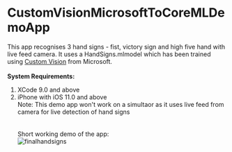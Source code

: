 # CustomVisionMicrosoftToCoreMLDemoApp
This app recognises 3 hand signs - fist, victory sign and high five hand with live feed camera. It uses a HandSigns.mlmodel which has been trained using <a href="https://customvision.ai/">Custom Vision</a> from Microsoft.
<br><br>
<b>System Requirements:</b>
1. XCode 9.0 and above <br>
2. iPhone with iOS 11.0 and above <br>
Note: This demo app won't work on a simultaor as it uses live feed from camera for live detection of hand signs <br>
<br><br>
Short working demo of the app:<br>
![finalhandsigns](https://user-images.githubusercontent.com/14230368/42214122-3b65ef56-7ed8-11e8-9643-e5659f7b96ce.gif)
